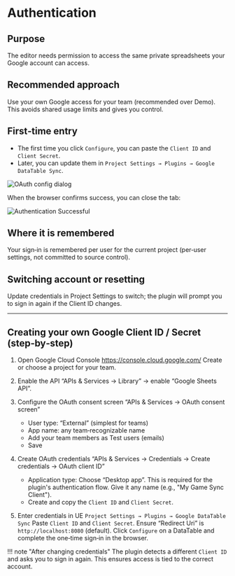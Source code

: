 # Authentication

## Purpose
The editor needs permission to access the same private spreadsheets your Google account can access.

## Recommended approach
Use your own Google access for your team (recommended over Demo). This avoids shared usage limits and gives you control.

## First‑time entry
- The first time you click `Configure`, you can paste the `Client ID` and `Client Secret`.
- Later, you can update them in `Project Settings → Plugins → Google DataTable Sync`.

![OAuth config dialog](./images/UeGoogleAuthConfig.png)

When the browser confirms success, you can close the tab:

![Authentication Successful](./images/AuthSuccessful.png)

## Where it is remembered
Your sign‑in is remembered per user for the current project (per‑user settings, not committed to source control).

## Switching account or resetting
Update credentials in Project Settings to switch; the plugin will prompt you to sign in again if the Client ID changes.

---

## Creating your own Google Client ID / Secret (step‑by‑step)

1) Open Google Cloud Console
   https://console.cloud.google.com/
   Create or choose a project for your team.

2) Enable the API
   “APIs & Services → Library” → enable “Google Sheets API”.

3) Configure the OAuth consent screen
   “APIs & Services → OAuth consent screen”
   - User type: “External” (simplest for teams)
   - App name: any team‑recognizable name
   - Add your team members as Test users (emails)
   - Save

4) Create OAuth credentials
   “APIs & Services → Credentials → Create credentials → OAuth client ID”
   - Application type: Choose “Desktop app”. This is required for the plugin's authentication flow.
Give it any name (e.g., "My Game Sync Client").
   - Create and copy the `Client ID` and `Client Secret`.

5) Enter credentials in UE
   `Project Settings → Plugins → Google DataTable Sync`
   Paste `Client ID` and `Client Secret`. Ensure “Redirect Uri” is `http://localhost:8080` (default).
   Click `Configure` on a DataTable and complete the one‑time sign‑in in the browser.

!!! note "After changing credentials"
    The plugin detects a different `Client ID` and asks you to sign in again. This ensures access is tied to the correct account.